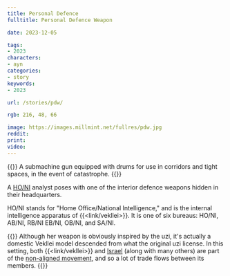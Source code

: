 ```yaml
---
title: Personal Defence
fulltitle: Personal Defence Weapon

date: 2023-12-05

tags:
- 2023
characters:
- ayn
categories:
- story
keywords:
- 2023

url: /stories/pdw/

rgb: 216, 48, 66

image: https://images.millmint.net/fullres/pdw.jpg
reddit:
print:
video:
---
```

{{<note caption>}}
A submachine gun equipped with drums for use in corridors and tight spaces, in the event of catastrophe.
{{</note>}}

A [HO/NI](/opsec/) analyst poses with one of the interior defence weapons hidden in their headquarters.

HO/NI stands for "Home Office/National Intelligence," and is the internal intelligence apparatus of {{<link/vekllei>}}. It is one of six bureaus: HO/NI, AB/NI, RB/NI EB/NI, OB/NI, and SA/NI.

{{<note>}}
Although her weapon is obviously inspired by the uzi, it's actually a domestic Vekllei model descended from what the original uzi license. In this setting, both {{<link/vekllei>}} and [<span class="fi fi-il"></span> Israel](/israel/) (along with many others) are part of the [non-aligned movement](/free-nations/), and so a lot of trade flows between its members.
{{</note>}}